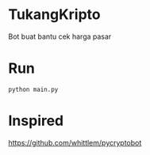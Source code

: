 # TukangKripto
Bot buat bantu cek harga pasar

# Run
`python main.py`

# Inspired
https://github.com/whittlem/pycryptobot